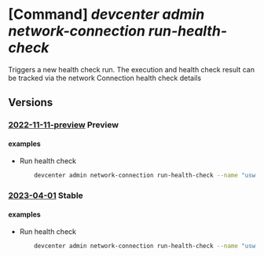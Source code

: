 # [Command] _devcenter admin network-connection run-health-check_

Triggers a new health check run. The execution and health check result can be tracked via the network Connection health check details

## Versions

### [2022-11-11-preview](/Resources/mgmt-plane/L3N1YnNjcmlwdGlvbnMve30vcmVzb3VyY2Vncm91cHMve30vcHJvdmlkZXJzL21pY3Jvc29mdC5kZXZjZW50ZXIvbmV0d29ya2Nvbm5lY3Rpb25zL3t9L3J1bmhlYWx0aGNoZWNrcw==/2022-11-11-preview.xml) **Preview**

<!-- mgmt-plane /subscriptions/{}/resourcegroups/{}/providers/microsoft.devcenter/networkconnections/{}/runhealthchecks 2022-11-11-preview -->

#### examples

- Run health check
    ```bash
        devcenter admin network-connection run-health-check --name "uswest3network" --resource-group "rg1"
    ```

### [2023-04-01](/Resources/mgmt-plane/L3N1YnNjcmlwdGlvbnMve30vcmVzb3VyY2Vncm91cHMve30vcHJvdmlkZXJzL21pY3Jvc29mdC5kZXZjZW50ZXIvbmV0d29ya2Nvbm5lY3Rpb25zL3t9L3J1bmhlYWx0aGNoZWNrcw==/2023-04-01.xml) **Stable**

<!-- mgmt-plane /subscriptions/{}/resourcegroups/{}/providers/microsoft.devcenter/networkconnections/{}/runhealthchecks 2023-04-01 -->

#### examples

- Run health check
    ```bash
        devcenter admin network-connection run-health-check --name "uswest3network" --resource-group "rg1"
    ```
